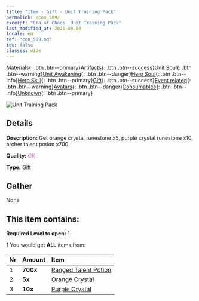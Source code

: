 ```yaml
---
title: "Item - Gift - Unit Training Pack"
permalink: /con_509/
excerpt: "Era of Chaos  Unit Training Pack"
last_modified_at: 2021-08-04
locale: en
ref: "con_509.md"
toc: false
classes: wide
---
```

 [Materials](/Items/){: .btn .btn--primary}[Artifacts](/Items/Artifacts/){: .btn .btn--success}[Unit Soul](/Items/UnitSoul/){: .btn .btn--warning}[Unit Awakening](/Items/UnitAwakening/){: .btn .btn--danger}[Hero Soul](/Items/HeroSoul/){: .btn .btn--info}[Hero Skill](/Items/HeroSkill/){: .btn .btn--primary}[Gift](/Items/Gift/){: .btn .btn--success}[Event related](/Items/Events/){: .btn .btn--warning}[Avatars](/Items/Avatars/){: .btn .btn--danger}[Consumables](/Items/Consumables/){: .btn .btn--info}[Unknown](/Items/Unknown/){: .btn .btn--primary}

 ![Unit Training Pack](/images/t/i_907128.png)

## Details
 **Description:** Get orange crystal runestone x5, purple crystal runestone x10, archer talent potion x700.

 **Quality:** <span style="color: #DA70D6">OK</span>

 **Type:** Gift

## Gather

  None

## This item contains:

 **Required Level to open:** 1

 1 You would get **ALL** items  from:

  | Nr | Amount |     Item    |
  |:---|:-------|:------------|
  | 1 |  **700x** | [Ranged Talent Potion](/Items/con_789/) |  | 
  | 2 |  **5x** | [Orange Crystal](/Items/con_730/) |  | 
  | 3 |  **10x** | [Purple Crystal](/Items/con_720/) |  | 
